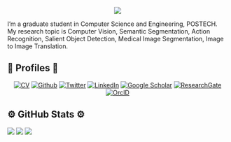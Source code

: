 
<p align="center">
<img src="https://capsule-render.vercel.app/api?type=waving&color=auto&height=200&section=header&text=Hi%20There,%20I'm%20Taehun%20Kim">
</p>
  
I’m a graduate student in Computer Science and Engineering, POSTECH. My research topic is Computer Vision, Semantic Segmentation, Action
Recognition, Salient Object Detection, Medical Image Segmentation, Image to Image Translation.

## :bookmark: Profiles :bookmark:
<p align="center">
<a href="https://drive.google.com/file/d/1x6GRmr3QZASHyMnTDvz0GTD_W9krzzbi/view?usp=sharing" target="_blank"><img alt="CV" src="https://img.shields.io/badge/CV-<>?style=for-the-badge&color=9cf" /></a> <a href="https://github.com/plemeri" target="_blank"><img alt="Github" src="https://img.shields.io/badge/GitHub-%2312100E.svg?&style=for-the-badge&logo=Github&logoColor=white" /></a> <a href="https://twitter.com/plemeri_kim" target="_blank"><img alt="Twitter" src="https://img.shields.io/badge/twitter-%231DA1F2.svg?&style=for-the-badge&logo=twitter&logoColor=white" /></a> <a href="https://www.linkedin.com/in/taehun-kim-808b08158/" target="_blank"><img alt="LinkedIn" src="https://img.shields.io/badge/linkedin-%230077B5.svg?&style=for-the-badge&logo=linkedin&logoColor=white" /></a> <a href="https://scholar.google.co.kr/citations?user=f12-9yQAAAAJ&hl=en" target="_blank"><img alt="Google Scholar" src="https://img.shields.io/static/v1?style=for-the-badge&message=Google+Scholar&color=4285F4&logo=Google+Scholar&logoColor=FFFFFF&label=" /></a> <a href="https://www.researchgate.net/profile/Taehun-Kim-20" target="_blank"><img alt="ResearchGate" src="https://img.shields.io/static/v1?style=for-the-badge&message=ResearchGate&color=222222&logo=ResearchGate&logoColor=00CCBB&label=" /></a> <a href="https://orcid.org/my-orcid?orcid=0000-0001-9322-9741" target="_blank"><img alt="OrcID" src="https://img.shields.io/static/v1?style=for-the-badge&message=ORCID&color=222222&logo=ORCID&logoColor=A6CE39&label=" /></a>
</p>

## ⚙️ GitHub Stats ⚙️

<img src="http://github-profile-summary-cards.vercel.app/api/cards/profile-details?username=plemeri&theme=github_dark" /> <img src="http://github-profile-summary-cards.vercel.app/api/cards/stats?username=plemeri&theme=github_dark"/> <img src="http://github-profile-summary-cards.vercel.app/api/cards/productive-time?username=plemeri&theme=github_dark&utcOffset=8"/>



